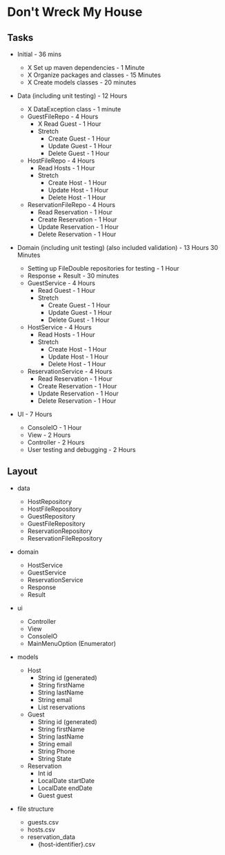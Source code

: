 # Don't Wreck My House

## Tasks

- Initial - 36 mins
    - X Set up maven dependencies - 1 Minute
    - X Organize packages and classes - 15 Minutes
    - X Create models classes - 20 minutes

- Data (including unit testing) - 12 Hours
    - X DataException class - 1 minute
    - GuestFileRepo - 4 Hours
        - X Read Guest - 1 Hour
        - Stretch
            - Create Guest - 1 Hour
            - Update Guest - 1 Hour
            - Delete Guest - 1 Hour 
    - HostFileRepo - 4 Hours
        - Read Hosts - 1 Hour
        - Stretch
            - Create Host - 1 Hour
            - Update Host - 1 Hour
            - Delete Host - 1 Hour
    - ReservationFileRepo - 4 Hours
        - Read Reservation -  1 Hour
        - Create Reservation - 1 Hour
        - Update Reservation - 1 Hour
        - Delete Reservation - 1 Hour
                
- Domain (including unit testing) (also included validation) - 13 Hours 30 Minutes
    - Setting up FileDouble repositories for testing - 1 Hour
    - Response + Result - 30 minutes    
    - GuestService - 4 Hours   
        - Read Guest - 1 Hour
        - Stretch
            - Create Guest - 1 Hour
            - Update Guest - 1 Hour
            - Delete Guest - 1 Hour     
    - HostService - 4 Hours   
        - Read Hosts - 1 Hour
        - Stretch
            - Create Host - 1 Hour
            - Update Host - 1 Hour
            - Delete Host - 1 Hour
    - ReservationService - 4 Hours
        - Read Reservation - 1 Hour
        - Create Reservation - 1 Hour
        - Update Reservation - 1 Hour
        - Delete Reservation - 1 Hour    
        
- UI - 7 Hours
    - ConsoleIO - 1 Hour
    - View - 2 Hours
    - Controller - 2 Hours
    - User testing and debugging - 2 Hours

## Layout
- data
    - HostRepository
    - HostFileRepository
    - GuestRepository
    - GuestFileRepository
    - ReservationRepository
    - ReservationFileRepository

- domain
    - HostService
    - GuestService
    - ReservationService
    - Response
    - Result

- ui
    - Controller
    - View
    - ConsoleIO
    - MainMenuOption (Enumerator)

- models
    - Host
        - String id (generated)
        - String firstName
        - String lastName
        - String email
        - List<Reservation> reservations
    - Guest
        - String id (generated)
        - String firstName
        - String lastName
        - String email
        - String Phone
        - String State
    - Reservation
        - Int id
        - LocalDate startDate
        - LocalDate endDate
        - Guest guest

- file structure
    - guests.csv
    - hosts.csv
    - reservation_data
        - {host-identifier}.csv